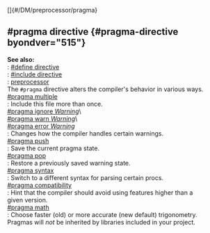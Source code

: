 []{#/DM/preprocessor/pragma}    
## #pragma directive {#pragma-directive byondver="515"}    
**See also:**    
:   [#define directive](ref/DM/preprocessor/define)    
:   [#include directive](ref/DM/preprocessor/include)    
:   [preprocessor](ref/DM/preprocessor)    
The `#pragma` directive alters the compiler\'s behavior in various ways.    
[#pragma multiple](ref/DM/preprocessor/pragma/multiple)    
:   Include this file more than once.    
[#pragma ignore *Warning*](ref/DM/preprocessor/pragma/warn)\    
[#pragma warn *Warning*](ref/DM/preprocessor/pragma/warn)\    
[#pragma error *Warning*](ref/DM/preprocessor/pragma/warn)    
:   Changes how the compiler handles certain warnings.    
[#pragma push](ref/DM/preprocessor/pragma/push)    
:   Save the current pragma state.    
[#pragma pop](ref/DM/preprocessor/pragma/push)    
:   Restore a previously saved warning state.    
[#pragma syntax](ref/DM/preprocessor/pragma/syntax)    
:   Switch to a different syntax for parsing certain procs.    
[#pragma compatibility](ref/DM/preprocessor/pragma/compatibility)    
:   Hint that the compiler should avoid using features higher than a    
    given version.    
[#pragma math](ref/DM/preprocessor/pragma/math)    
:   Choose faster (old) or more accurate (new default) trigonometry.    
Pragmas will *not* be inherited by libraries included in your project.  